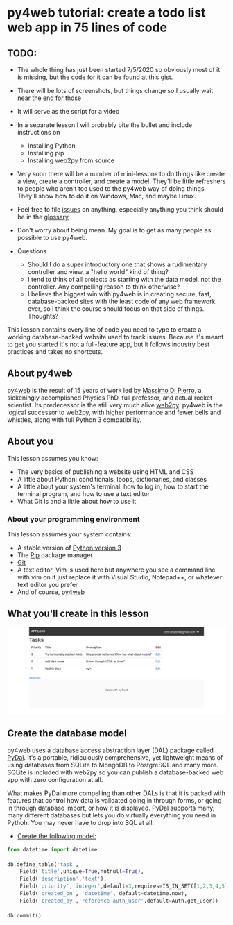 # py4web tutorial: create a todo list web app in 75 lines of code

## TODO: 
* The whole thing has just been started 7/5/2020 so obviously most of it is missing, but the code for it can be found at this [gist](https://gist.github.com/tomcam/7b723cbb5f6542f54532d45c1dbc2d19).
* There will be lots of screenshots, but things change so I usually wait near the end for those
* It will serve as the script for a video
* In a separate lesson I will probably bite the bullet and include instructions on
  - Installing Python
  - Installing pip
  - Installing web2py from source
* Very soon there will be a number of mini-lessons to do things like create a view, create a controller, and create a model. They'll be little refreshers to people who aren't too used to the py4web way of doing things. They'll show how to do it on Windows, Mac, and maybe Linux.

* Feel free to file [issues](https://github.com/tomcam/py4webcasts/issues) on anything, especially anything you think should be in the [glossary](glossary.md)
* Don't worry about being mean. My goal is to get as many people as possible to use py4web.
* Questions
  - Should I do a super introductory one that shows a rudimentary controller and view, a "hello world" kind of thing?
  - I tend to think of all projects as starting with the data model, not the controller. Any compelling reason to think otherwise?
  - I believe the biggest win with py4web is in creating secure, fast, database-backed sites with the least code of any web framework ever, so I think the course should focus on that side of things. Thoughts?

This lesson contains every line of code you need to type to create a working database-backed website used to track issues. Because it's meant to get you started it's not a full-feature app, but it follows industry best practices and takes no shortcuts. 

## About py4web

[py4web](https://py4web.com) is the result of 15 years of work led by [Massimo Di Pierro](https://www.cdm.depaul.edu/Faculty-and-Staff/Pages/faculty-info.aspx?fid=343), a sickeningly accomplished Physics PhD, full professor, and actual rocket scientist. Its predecessor is the still very much alive [web2py](https://web2py.com). py4web is the logical successor to web2py, with higher performance and fewer bells and whistles, along with full Python 3 compatibility. 

## About you 

This lesson assumes you know:

* The very basics of publishing a website using HTML and CSS
* A little about Python: conditionals, loops, dictionaries, and classes
* A little about your system's terminal: how to log in, how to start the terminal program, and how to use a text editor
* What Git is and a little about how to use it

### About your programming environment

This lesson assumes your system contains:
* A stable version of [Python version 3](https://www.python.org/downloads/)
* The [Pip](https://pip.pypa.io/en/stable/installing/) package manager
* [Git](https://git-scm.com)
* A text editor. Vim is used here but anywhere you see a command line with vim on it just replace it with Visual Studio, Notepad++, or whatever text editor you prefer
* And of course, [py4web](https://py4web.com)

## What you'll create in this lesson

![Screen shot of the todo app created in this lesson](assets/img/py4web-todo-app-index-1280x512.png)

## Create the database model

py4web uses a database access abstraction layer (DAL) package called [PyDal](glossary.md#pydal). It's a portable, ridiculously comprehensive, yet lightweight means of using databases from SQLite to MongoDB to PostgreSQL and many more. SQLite is included with web2py so you can publish a database-backed web app with zero configuration at all.

What makes PyDal more compelling than other DALs is that it is packed with features that control how data is validated going in through forms, or going in through database import, or how it is displayed. PyDal supports many, many different databases but lets you do virtually everything you need in Pythoh. You may never have to drop into SQL at all.

* [Create the following model:](how-create-model.md)

```python
from datetime import datetime

db.define_table('task',
    Field('title',unique=True,notnull=True),
    Field('description','text'),
    Field('priority','integer',default=3,requires=IS_IN_SET([1,2,3,4,5]),zero=True),
    Field('created_on', 'datetime', default=datetime.now),
    Field('created_by','reference auth_user',default=Auth.get_user))

db.commit()
```


